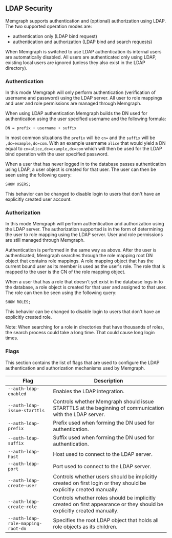 ## LDAP Security

Memgraph supports authentication and (optional) authorization using LDAP.  The
two supported operation modes are:
- authentication only (LDAP bind request)
- authentication and authorization (LDAP bind and search requests)

When Memgraph is switched to use LDAP authentication its internal users are
automatically disabled. All users are authenticated only using LDAP, existing
local users are ignored (unless they also exist in the LDAP directory).

### Authentication

In this mode Memgraph will only perform authentication (verification of
username and password) using the LDAP server.  All user to role mappings and
user and role permissions are managed through Memgraph.

When using LDAP authentication Memgraph builds the DN used for authentication
using the user specified username and the following formula:
```plaintext
DN = prefix + username + suffix
```
In most common situations the `prefix` will be `cn=` and the `suffix` will be
`,dc=example,dc=com`. With an example username `alice` that would yield a DN
equal to `cn=alice,dc=example,dc=com` which will then be used for the LDAP bind
operation with the user specified password.

When a user that has never logged in to the database passes authentication
using LDAP, a user object is created for that user. The user can then be seen
using the following query:
```opencypher
SHOW USERS;
```
This behavior can be changed to disable login to users that don't have an
explicitly created user account.

### Authorization

In this mode Memgraph will perform authentication and authorization using the
LDAP server.  The authorization supported is in the form of determining the
user to role mapping using the LDAP server.  User and role permissions are
still managed through Memgraph.

Authentication is performed in the same way as above. After the user is
authenticated, Memgraph searches through the role mapping root DN object that
contains role mappings.  A role mapping object that has the current bound user
as its member is used as the user's role. The role that is mapped to the user
is the CN of the role mapping object.

When a user that has a role that doesn't yet exist in the database logs in to
the database, a role object is created for that user and assigned to that user.
The role can then be seen using the following query:
```opencypher
SHOW ROLES;
```
This behavior can be changed to disable login to users that don't have an
explicitly created role.

Note: When searching for a role in directories that have thousands of roles,
the search process could take a long time. That could cause long login times.

### Flags

This section contains the list of flags that are used to configure the LDAP
authentication and authorization mechanisms used by Memgraph.

 Flag                               | Description
------------------------------------|------------
 `--auth-ldap-enabled`              | Enables the LDAP integration.
 `--auth-ldap-issue-starttls`       | Controls whether Memgraph should issue STARTTLS at the beginning of communication with the LDAP server.
 `--auth-ldap-prefix`               | Prefix used when forming the DN used for authentication.
 `--auth-ldap-suffix`               | Suffix used when forming the DN used for authentication.
 `--auth-ldap-host`                 | Host used to connect to the LDAP server.
 `--auth-ldap-port`                 | Port used to connect to the LDAP server.
 `--auth-ldap-create-user`          | Controls whether users should be implicitly created on first login or they should be explicitly created manually.
 `--auth-ldap-create-role`          | Controls whether roles should be implicitly created on first appearance or they should be explicitly created manually.
 `--auth-ldap-role-mapping-root-dn` | Specifies the root LDAP object that holds all role objects as its children.
